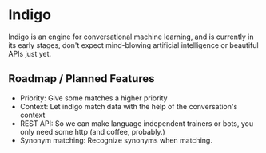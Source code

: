 # Indigo

Indigo is an engine for conversational machine learning, and is currently in its
early stages, don't expect mind-blowing artificial intelligence or beautiful APIs
just yet.

## Roadmap / Planned Features

* Priority: Give some matches a higher priority
* Context: Let indigo match data with the help of the conversation's context
* REST API: So we can make language independent trainers or bots,
you only need some http (and coffee, probably.)
* Synonym matching: Recognize synonyms when matching.
